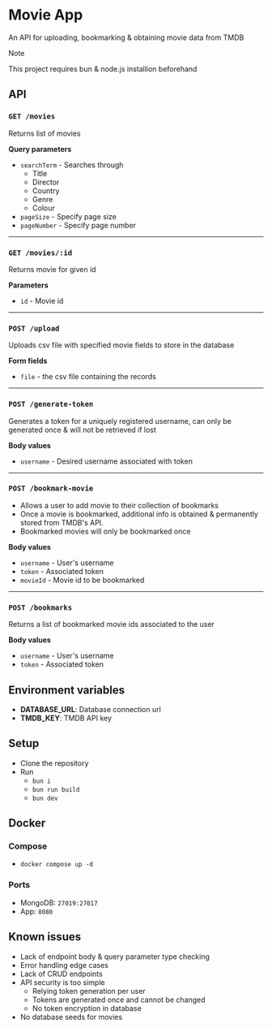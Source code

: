 # Movie App

An API for uploading, bookmarking & obtaining movie data from TMDB

> [!NOTE]
> This project requires bun & node.js installion beforehand

## API

### `GET /movies`

Returns list of movies

**Query parameters**
- `searchTerm` - Searches through
  - Title
  - Director
  - Country
  - Genre
  - Colour
- `pageSize` - Specify page size
- `pageNumber` - Specify page number
***

### `GET /movies/:id`

Returns movie for given id

**Parameters**
- `id` - Movie id
***

### `POST /upload`

Uploads csv file with specified movie fields to store in the database

**Form fields**
- `file` - the csv file containing the records
***

### `POST /generate-token`

Generates a token for a uniquely registered username, can only be generated once & will not be retrieved if lost

**Body values**
- `username` - Desired username associated with token
***

### `POST /bookmark-movie`

- Allows a user to add movie to their collection of bookmarks
- Once a movie is bookmarked, additional info is obtained & permanently stored from TMDB's API.
- Bookmarked movies will only be bookmarked once

**Body values**
- `username` - User's username
- `token` - Associated token
- `movieId` - Movie id to be bookmarked
***

### `POST /bookmarks`

Returns a list of bookmarked movie ids associated to the user

**Body values**
- `username` - User's username
- `token` - Associated token

## Environment variables

- **DATABASE_URL**: Database connection url
- **TMDB_KEY**: TMDB API key

## Setup

- Clone the repository
- Run
  - `bun i`
  - `bun run build`
  - `bun dev`

## Docker

### Compose

- `docker compose up -d`

### Ports

- MongoDB: `27019:27017`
- App: `8080`

## Known issues

- Lack of endpoint body & query parameter type checking
- Error handling edge cases
- Lack of CRUD endpoints
- API security is too simple
  - Relying token generation per user
  - Tokens are generated once and cannot be changed
  - No token encryption in database
- No database seeds for movies
